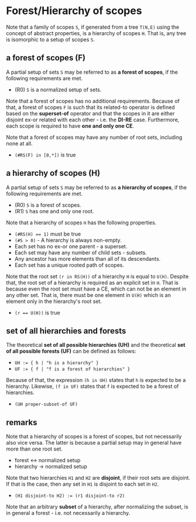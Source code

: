 
<!-- ======================================================================= -->
# Forest/Hierarchy of scopes

Note that a family of scopes `S`, if generated from a tree `T(N,E)` using the
concept of abstract properties, is a hierarchy of scopes `H`. That is, any tree
is isomorphic to a setup of scopes `S`.

<!-- ======================================================================= -->
## a forest of scopes (F)

A partial setup of sets `S` may be referred to as **a forest of scopes**,
if the following requirements are met.

* (R0) `S` is a normalized setup of sets.

Note that a forest of scopes has no additional requirements. Because of that,
a forest of scopes `F` is such that its related-to operator is defined based
on the **superset-of** operator and that the scopes in it are either disjoint
ex-or related with each other - i.e. the **DI-RE** case. Furthermore, each
scope is required to have **one and only one CE**.

Note that a forest of scopes may have any number of root sets,
including none at all.

* `(#RS(F) in [0,*])` is true

<!-- ======================================================================= -->
## a hierarchy of scopes (H)

A partial setup of sets `S` may be referred to as **a hierarchy of scopes**,
if the following requirements are met.

* (R0) `S` is a forest of scopes.
* (R1) `S` has one and only one root.

Note that a hierarchy of scopes `H` has the following properties.

* `(#RS(H) == 1)` must be true
* `(#S > 0)` - A hierarchy is always non-empty.
* Each set has no ex-or one parent - a superset.
* Each set may have any number of child sets - subsets.
* Any ancestor has more elements than all of its descendants.
* Each set has a unique rooted path of scopes.

Note that the root set `(r in RS(H))` of a hierarchy `H` is equal to `U(H)`.
Despite that, the root set of a hierarchy is required as an explicit set in
`H`. That is because even the root set must have a CE, which can not be an
element in any other set. That is, there must be one element in `U(H)` which
is an element only in the hierarchy's root set.

* `(r == U(H))` is true

<!-- ======================================================================= -->
## set of all hierarchies and forests

The theoretical **set of all possible hierarchies (UH)** and the theoretical
**set of all possible forests (UF)** can be defined as follows:

* `UH := { h | "h is a hierarchy" }`
* `UF := { f | "f is a forest of hierarchies" }`

Because of that, the expression `(h in UH)` states that `h` is expected to be
a hierarchy. Likewise, `(f in UF)` states that `f` is expected to be a forest
of hierarchies.

* `(UH proper-subset-of UF)`

<!-- ======================================================================= -->
## remarks

Note that a hierarchy of scopes is a forest of scopes, but not necessarily also
vice versa. The latter is because a partial setup may in general have more than
one root set.

* forest <-> normalized setup
* hierarchy -> normalized setup

Note that two hierarchies `H1` and `H2` are **disjoint**, if their root sets
are disjoint. If that is the case, then any set in `H1` is disjoint to each
set in `H2`.

* `(H1 disjoint-to H2) := (r1 disjoint-to r2)`

Note that an arbitrary **subset** of a hierarchy, after normalizing the subset,
is in general a forest - i.e. not necessarily a hierarchy.
